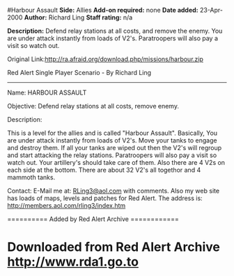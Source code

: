 #Harbour Assault
**Side:** Allies
**Add-on required:** none
**Date added:** 23-Apr-2000
**Author:** Richard Ling
**Staff rating:** n/a

**Description:** Defend relay stations at all costs, and remove the enemy. You are under attack instantly from loads of V2&apos;s. Paratroopers will also pay a visit so watch out.

Original Link:http://ra.afraid.org/download.php/missions/harbour.zip

Red Alert Single Player Scenario - By Richard Ling
--- ----- ------ ------ --------

Name:           HARBOUR ASSAULT

Objective:      Defend relay stations at all costs, remove enemy.

Description:

  This is a level for the allies and is called "Harbour Assault". Basically,
You are under attack instantly from loads of V2's. Move your tanks to engage
and destroy them. If all your tanks are wiped out then the V2's will regroup
and start attacking the relay stations. Paratroopers will also pay a visit
so watch out. Your artillery's should take care of them. Also there are 4 V2s
on each side at the bottom. There are about 32 V2's all togethor and 4 mammoth
tanks.

Contact:        E-Mail me at:  RLing3@aol.com   with comments. Also my web site
                has loads of maps, levels and patches for Red Alert. The
                address is:   http://members.aol.com/rling3/index.htm

========== Added by Red Alert Archive ============

Downloaded from Red Alert Archive
	http://www.rda1.go.to
==================================================